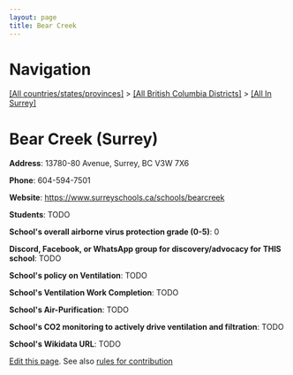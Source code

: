 ```yaml
---
layout: page
title: Bear Creek
---
```

# Navigation

[[All countries/states/provinces]](../../..) > [[All British Columbia Districts]](../..) > [[All In Surrey]](..)

# Bear Creek (Surrey)

**Address**: 13780-80 Avenue, Surrey, BC V3W 7X6

**Phone**: 604-594-7501

**Website**: <https://www.surreyschools.ca/schools/bearcreek>

**Students**: TODO

**School's overall airborne virus protection grade (0-5)**: 0

**Discord, Facebook, or WhatsApp group for discovery/advocacy for THIS school**: TODO

**School's policy on Ventilation**: TODO

**School's Ventilation Work Completion**: TODO

**School's Air-Purification**: TODO

**School's CO2 monitoring to actively drive ventilation and filtration**: TODO

**School's Wikidata URL**: TODO


[Edit this page](https://github.com/ventilate-schools/BC/edit/main/./Surrey/Bear_Creek.md). See also [rules for contribution](../../../contribution-rules/)